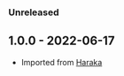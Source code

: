 
### Unreleased


## 1.0.0 - 2022-06-17

- Imported from [Haraka](https://github.com/haraka/Haraka)
